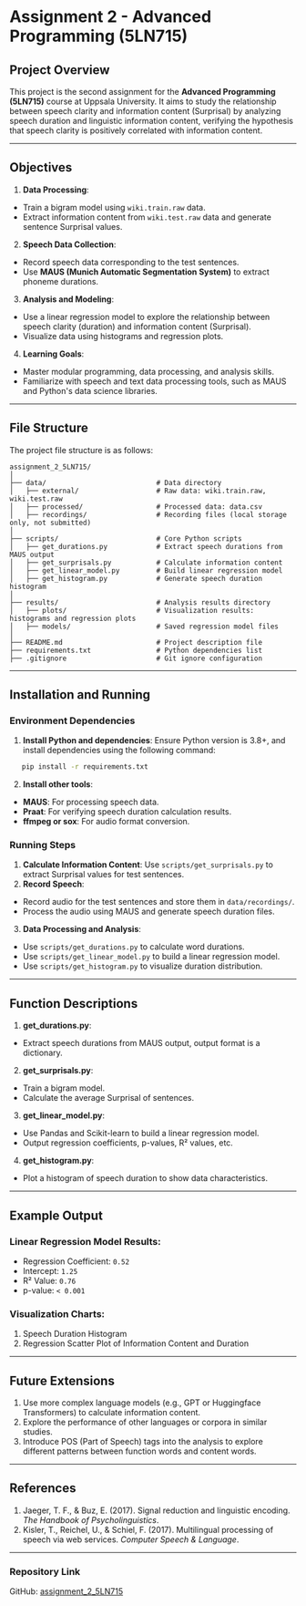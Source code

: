
# **Assignment 2 - Advanced Programming (5LN715)**

## **Project Overview**

This project is the second assignment for the **Advanced Programming (5LN715)** course at Uppsala University. It aims to study the relationship between speech clarity and information content (Surprisal) by analyzing speech duration and linguistic information content, verifying the hypothesis that speech clarity is positively correlated with information content.

---

## **Objectives**

1. **Data Processing**:

* Train a bigram model using `wiki.train.raw` data.
* Extract information content from `wiki.test.raw` data and generate sentence Surprisal values.

2. **Speech Data Collection**:

* Record speech data corresponding to the test sentences.
* Use **MAUS (Munich Automatic Segmentation System)** to extract phoneme durations.

3. **Analysis and Modeling**:

* Use a linear regression model to explore the relationship between speech clarity (duration) and information content (Surprisal).
* Visualize data using histograms and regression plots.

4. **Learning Goals**:

* Master modular programming, data processing, and analysis skills.
* Familiarize with speech and text data processing tools, such as MAUS and Python's data science libraries.

---

## **File Structure**

The project file structure is as follows:

```plaintext
assignment_2_5LN715/
│
├── data/                           # Data directory
│   ├── external/                   # Raw data: wiki.train.raw, wiki.test.raw
│   ├── processed/                  # Processed data: data.csv
│   ├── recordings/                 # Recording files (local storage only, not submitted)
│
├── scripts/                        # Core Python scripts
│   ├── get_durations.py            # Extract speech durations from MAUS output
│   ├── get_surprisals.py           # Calculate information content
│   ├── get_linear_model.py         # Build linear regression model
│   ├── get_histogram.py            # Generate speech duration histogram
│
├── results/                        # Analysis results directory
│   ├── plots/                      # Visualization results: histograms and regression plots
│   ├── models/                     # Saved regression model files
│
├── README.md                       # Project description file
├── requirements.txt                # Python dependencies list
├── .gitignore                      # Git ignore configuration
```

---

## **Installation and Running**

### **Environment Dependencies**

1. **Install Python and dependencies**:
   Ensure Python version is 3.8+, and install dependencies using the following command:

```bash
   pip install -r requirements.txt
```

2. **Install other tools**:

* **MAUS**: For processing speech data.
* **Praat**: For verifying speech duration calculation results.
* **ffmpeg or sox**: For audio format conversion.

### **Running Steps**

1. **Calculate Information Content**:
   Use `scripts/get_surprisals.py` to extract Surprisal values for test sentences.
2. **Record Speech**:

* Record audio for the test sentences and store them in `data/recordings/`.
* Process the audio using MAUS and generate speech duration files.

3. **Data Processing and Analysis**:

* Use `scripts/get_durations.py` to calculate word durations.
* Use `scripts/get_linear_model.py` to build a linear regression model.
* Use `scripts/get_histogram.py` to visualize duration distribution.

---

## **Function Descriptions**

1. **get_durations.py**:

* Extract speech durations from MAUS output, output format is a dictionary.

2. **get_surprisals.py**:

* Train a bigram model.
* Calculate the average Surprisal of sentences.

3. **get_linear_model.py**:

* Use Pandas and Scikit-learn to build a linear regression model.
* Output regression coefficients, p-values, R² values, etc.

4. **get_histogram.py**:

* Plot a histogram of speech duration to show data characteristics.

---

## **Example Output**

### **Linear Regression Model Results**:

* Regression Coefficient: `0.52`
* Intercept: `1.25`
* R² Value: `0.76`
* p-value: `< 0.001`

### **Visualization Charts**:

1. Speech Duration Histogram
2. Regression Scatter Plot of Information Content and Duration

---

## **Future Extensions**

1. Use more complex language models (e.g., GPT or Huggingface Transformers) to calculate information content.
2. Explore the performance of other languages or corpora in similar studies.
3. Introduce POS (Part of Speech) tags into the analysis to explore different patterns between function words and content words.

---

## **References**

1. Jaeger, T. F., & Buz, E. (2017). Signal reduction and linguistic encoding. *The Handbook of Psycholinguistics*.
2. Kisler, T., Reichel, U., & Schiel, F. (2017). Multilingual processing of speech via web services. *Computer Speech & Language*.

---

### **Repository Link**

GitHub: [assignment_2_5LN715](https://github.com/notajely/assignment_2_5LN715)

